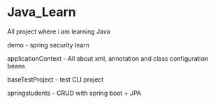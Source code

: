 # Java_Learn
All project where i am learning Java

demo - spring security learn

applicationContext - All about xml, annotation and class configuration beans

baseTestProject - test CLI project

springstudents - CRUD with spring boot + JPA
